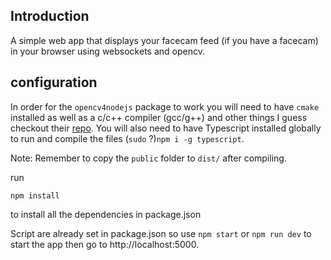 ## Introduction

A simple web app that displays your facecam feed (if you have a facecam) in your browser using websockets and opencv.


## configuration

In order for the `opencv4nodejs` package to work you will need to have `cmake` installed as well as a c/c++ compiler (gcc/g++) and other things I guess checkout their [repo](https://github.com/justadudewhohacks/opencv4nodejs).
You will also need to have Typescript installed globally to run and compile the files  (`sudo` ?)`npm i -g typescript`.

Note: Remember to copy the `public` folder to `dist/` after compiling.

run
```
npm install
```
to install all the dependencies in package.json

Script are already set in package.json so use `npm start` or `npm run dev` to start the app then go to http://localhost:5000.